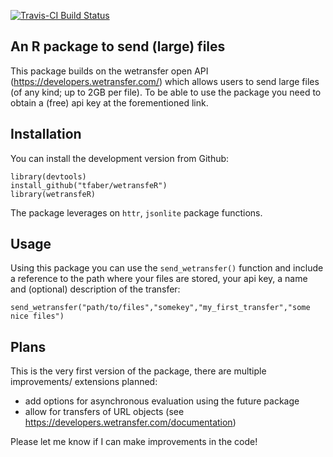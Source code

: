 [![Travis-CI Build Status](https://travis-ci.org/tfaber/wetransfeR.svg?branch=master)](https://travis-ci.org/tfaber/wetransfeR)

## An R package to send (large) files

This package builds on the wetransfer open API (https://developers.wetransfer.com/) which allows users to send large files (of any kind; up to 2GB per file). To be able to use the package you need to obtain a (free) api key at the forementioned link.

## Installation

You can install the development version from Github:

```
library(devtools)
install_github("tfaber/wetransfeR")
library(wetransfeR)
```

The package leverages on `httr`, `jsonlite` package functions.

## Usage

Using this package you can use the `send_wetransfer()` function and include a reference to the path where your files are stored, your api key, a name and (optional) description of the transfer:

```
send_wetransfer("path/to/files","somekey","my_first_transfer","some nice files")
```


## Plans

This is the very first version of the package, there are multiple improvements/ extensions planned:

- add options for asynchronous evaluation using the future package
- allow for transfers of URL objects (see https://developers.wetransfer.com/documentation)

Please let me know if I can make improvements in the code!
